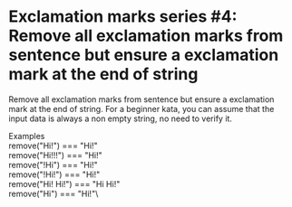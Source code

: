 
# Exclamation marks series #4: Remove all exclamation marks from sentence but ensure a exclamation mark at the end of string

Remove all exclamation marks from sentence but ensure a exclamation mark at the end of string. For a beginner kata, you can assume that the input data is always a non empty string, no need to verify it.

Examples\
remove("Hi!") === "Hi!"\
remove("Hi!!!") === "Hi!"\
remove("!Hi") === "Hi!"\
remove("!Hi!") === "Hi!"\
remove("Hi! Hi!") === "Hi Hi!"\
remove("Hi") === "Hi!"\
